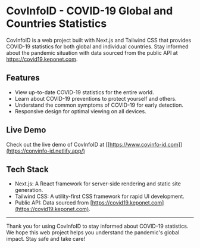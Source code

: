 # CovInfoID - COVID-19 Global and Countries Statistics

CovInfoID is a web project built with Next.js and Tailwind CSS that provides COVID-19 statistics for both global and individual countries. Stay informed about the pandemic situation with data sourced from the public API at https://covid19.keponet.com.

## Features

- View up-to-date COVID-19 statistics for the entire world.
- Learn about COVID-19 preventions to protect yourself and others.
- Understand the common symptoms of COVID-19 for early detection.
- Responsive design for optimal viewing on all devices.

## Live Demo

Check out the live demo of CovInfoID at [[https://www.covinfo-id.com]](https://convinfo-id.netlify.app/)

## Tech Stack

- Next.js: A React framework for server-side rendering and static site generation.
- Tailwind CSS: A utility-first CSS framework for rapid UI development.
- Public API: Data sourced from [https://covid19.keponet.com](https://covid19.keponet.com).

---

Thank you for using CovInfoID to stay informed about COVID-19 statistics. We hope this web project helps you understand the pandemic's global impact. Stay safe and take care!
